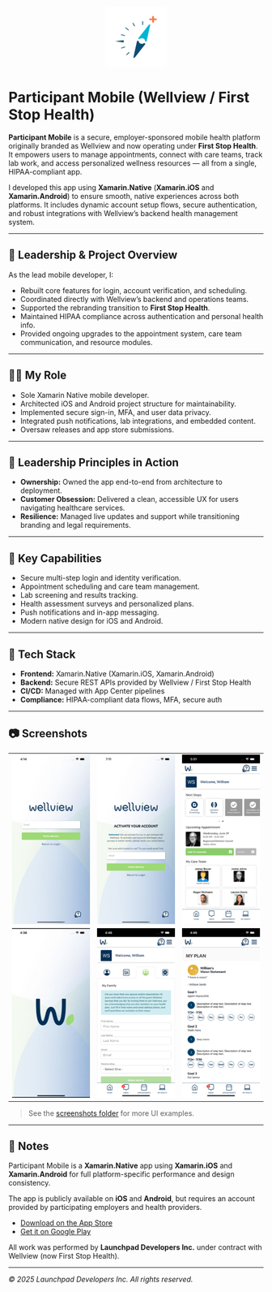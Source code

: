 <p align="center">
  <img src="./screenshots/app-icon.png" alt="App Icon" width="120" />
</p>

# Participant Mobile (Wellview / First Stop Health)

**Participant Mobile** is a secure, employer-sponsored mobile health platform originally branded as Wellview and now operating under **First Stop Health**. It empowers users to manage appointments, connect with care teams, track lab work, and access personalized wellness resources — all from a single, HIPAA-compliant app.

I developed this app using **Xamarin.Native** (**Xamarin.iOS** and **Xamarin.Android**) to ensure smooth, native experiences across both platforms. It includes dynamic account setup flows, secure authentication, and robust integrations with Wellview’s backend health management system.

---

## 🔹 Leadership & Project Overview

As the lead mobile developer, I:
- Rebuilt core features for login, account verification, and scheduling.
- Coordinated directly with Wellview’s backend and operations teams.
- Supported the rebranding transition to **First Stop Health**.
- Maintained HIPAA compliance across authentication and personal health info.
- Provided ongoing upgrades to the appointment system, care team communication, and resource modules.

---

## 🧑‍💼 My Role

- Sole Xamarin Native mobile developer.
- Architected iOS and Android project structure for maintainability.
- Implemented secure sign-in, MFA, and user data privacy.
- Integrated push notifications, lab integrations, and embedded content.
- Oversaw releases and app store submissions.

---

## 🧭 Leadership Principles in Action

- **Ownership:** Owned the app end-to-end from architecture to deployment.
- **Customer Obsession:** Delivered a clean, accessible UX for users navigating healthcare services.
- **Resilience:** Managed live updates and support while transitioning branding and legal requirements.

---

## 🚀 Key Capabilities

- Secure multi-step login and identity verification.
- Appointment scheduling and care team management.
- Lab screening and results tracking.
- Health assessment surveys and personalized plans.
- Push notifications and in-app messaging.
- Modern native design for iOS and Android.

---

## 🧰 Tech Stack

- **Frontend:** Xamarin.Native (Xamarin.iOS, Xamarin.Android)
- **Backend:** Secure REST APIs provided by Wellview / First Stop Health
- **CI/CD:** Managed with App Center pipelines
- **Compliance:** HIPAA-compliant data flows, MFA, secure auth

---

## 📷 Screenshots

<table>
  <tr>
    <td align="center">
      <img src="./screenshots/participant-mobile-01.png" alt="Email verification screen" width="200"/>
    </td>
    <td align="center">
      <img src="./screenshots/participant-mobile-02.png" alt="Account activation flow" width="200"/>
    </td>
    <td align="center">
      <img src="./screenshots/participant-mobile-04.png" alt="Welcome dashboard with upcoming appointments" width="200"/>
    </td>
  </tr>
  <tr>
    <td align="center">
      <img src="./screenshots/participant-mobile-05.png" alt="Branded splash screen" width="200"/>
    </td>
    <td align="center">
      <img src="./screenshots/participant-mobile-10.png" alt="My Family invite form" width="200"/>
    </td>
    <td align="center">
      <img src="./screenshots/participant-mobile-14.png" alt="My Plan overview with goals and steps" width="200"/>
    </td>
  </tr>
</table>

> See the [screenshots folder](./screenshots/) for more UI examples.

---

## 🔐 Notes

Participant Mobile is a **Xamarin.Native** app using **Xamarin.iOS** and **Xamarin.Android** for full platform-specific performance and design consistency.

The app is publicly available on **iOS** and **Android**, but requires an account provided by participating employers and health providers.

- [Download on the App Store](https://apps.apple.com/us/app/first-stop-health/id1250975209)
- [Get it on Google Play](https://play.google.com/store/apps/details?id=com.firststophealth&hl=en_US)

All work was performed by **Launchpad Developers Inc.** under contract with Wellview (now First Stop Health).

---

_© 2025 Launchpad Developers Inc. All rights reserved._
